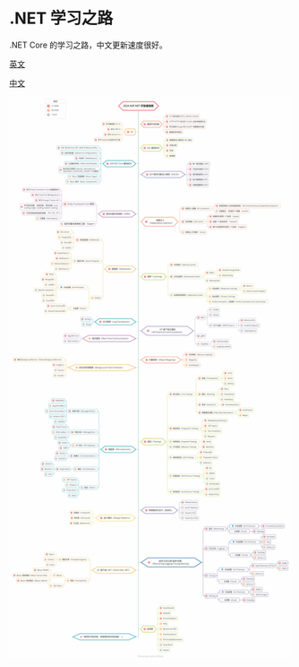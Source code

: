 # .NET 学习之路

.NET Core 的学习之路，中文更新速度很好。

[英文](https://github.com/MoienTajik/AspNetCore-Developer-Roadmap)

[中文](https://github.com/MoienTajik/AspNetCore-Developer-Roadmap/blob/master/ReadMe.zh-Hans.md)

![aspnetcore roadmap](https://github.com/MoienTajik/AspNetCore-Developer-Roadmap/raw/master/aspnetcore-developer-roadmap.zh-Hans.png)
